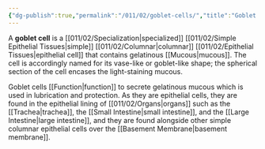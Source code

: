 ```yaml
---
{"dg-publish":true,"permalink":"/011/02/goblet-cells/","title":"Goblet Cells","tags":["BIOL422"],"noteIcon":"1","created":"2024-09-26T13:45:04.088-07:00","updated":"2024-09-26T15:18:42.473-07:00"}
---
```


A **goblet cell** is a [[011/02/Specialization\|specialized]] [[011/02/Simple Epithelial Tissues\|simple]] [[011/02/Columnar\|columnar]] [[011/02/Epithelial Tissues\|epithelial cell]] that contains gelatinous [[Mucous\|mucous]]. The cell is accordingly named for its vase-like or goblet-like shape; the spherical section of the cell encases the light-staining mucous.

Goblet cells [[Function\|function]] to secrete gelatinous mucous which is used in lubrication and protection. As they are epithelial cells, they are found in the epithelial lining of [[011/02/Organs\|organs]] such as the [[Trachea\|trachea]], the [[Small Intestine\|small intestine]], and the [[Large Intestine\|large intestine]], and they are found alongside other simple columnar epithelial cells over the [[Basement Membrane\|basement membrane]].